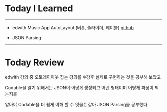 # Today I Learned

---

- edwith Music App AutoLayout (버튼, 슬라이더, 레이블) [github](https://github.com/VincentGeranium/Swift-Study/tree/master/edwith-Music-App-AutoLayout)

- JSON Parsing

---

# Today Review

edwith 강의 중 오토레이아웃 잡는 강의를 수강후 실제로 구현하는 것을 공부해 보았고

Codable을 알기 위해서는 JSON이 어떻게 생성되고 어떤 형태이며 어떻게 파싱이 되는지를

알아야 Codable을 더 쉽게 이해 할 수 잇을것 같아 JSON Parsing을 공부했다.